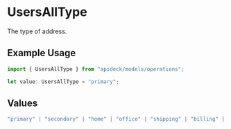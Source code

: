 # UsersAllType

The type of address.

## Example Usage

```typescript
import { UsersAllType } from "apideck/models/operations";

let value: UsersAllType = "primary";
```

## Values

```typescript
"primary" | "secondary" | "home" | "office" | "shipping" | "billing" | "other"
```